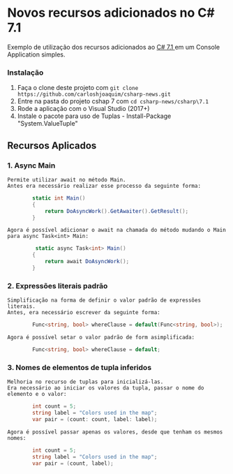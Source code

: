 Novos recursos adicionados no C# 7.1
==============

Exemplo de utilização dos recursos adicionados ao [C# 7.1 ](https://github.com/carloshjoaquim/csharp-news) em um Console Application simples.

### Instalação

1. Faça o clone deste projeto com `git clone https://github.com/carloshjoaquim/csharp-news.git`
2. Entre na pasta do projeto cshap 7 com `cd csharp-news/csharp\7.1`
3. Rode a aplicação com o Visual Studio (2017+)
4. Instale o pacote para uso de Tuplas - Install-Package "System.ValueTuple"


## Recursos Aplicados

### 1. Async Main 

    Permite utilizar await no método Main.
    Antes era necessário realizar esse processo da seguinte forma:
```csharp
        static int Main()
        {
            return DoAsyncWork().GetAwaiter().GetResult();
        }
```    
    Agora é possível adicionar o await na chamada do método mudando o Main para async Task<int> Main:
```csharp
         static async Task<int> Main()
        {
            return await DoAsyncWork();
        }
```

### 2. Expressões literais padrão

    Simplificação na forma de definir o valor padrão de expressões literais.
    Antes, era necessário escrever da seguinte forma:

```csharp  
        Func<string, bool> whereClause = default(Func<string, bool>);
```
    Agora é possível setar o valor padrão de form asimplificada:

```csharp  
        Func<string, bool> whereClause = default;
```


### 3. Nomes de elementos de tupla inferidos

    Melhoria no recurso de tuplas para inicializá-las. 
    Era necessário ao iniciar os valores da tupla, passar o nome do elemento e o valor:

```csharp  
        int count = 5;
        string label = "Colors used in the map";
        var pair = (count: count, label: label);
```
    Agora é possível passar apenas os valores, desde que tenham os mesmos nomes:

```csharp  
        int count = 5;
        string label = "Colors used in the map";
        var pair = (count, label);
```